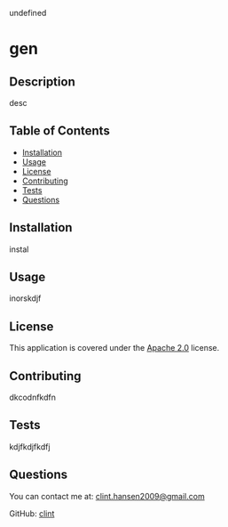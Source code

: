 
  undefined

  # gen
  
  ## Description

  desc

  ## Table of Contents

  * [Installation](#installation)
  * [Usage](#usage)
  * [License](#license)
  * [Contributing](#contributing)
  * [Tests](#tests)
  * [Questions](#questions)

  ## Installation

  instal

  ## Usage

  inorskdjf
  
  
  ## License

  This application is covered under the [Apache 2.0](undefined) license.
  

  ## Contributing

  dkcodnfkdfn

  ## Tests

  kdjfkdjfkdfj

  ## Questions

  You can contact me at: clint.hansen2009@gmail.com

  GitHub: [clint](https://github.com/clint)

  